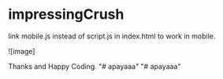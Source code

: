 # impressingCrush
link mobile.js instead of script.js in index.html to work in mobile.

![image]


Thanks and Happy Coding.
"# apayaaa" 
"# apayaaa" 
